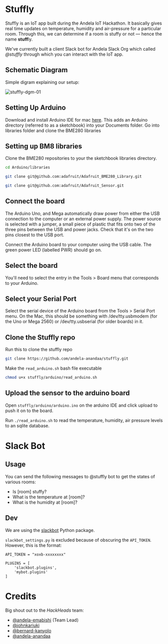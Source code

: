 # Stuffly
Stuffly is an IoT app built during the Andela IoT Hackathon. It basically gives real time updates on temperature, humidity and air-pressure for a particular room. Through this, we can determine if a room is stuffy or not &mdash; hence the name **stuff**ly.

We've currently built a client Slack bot for Andela Slack Org which called _@stuffly_ through which you can interact with the IoT app.

## Schematic Diagram

Simple digram explaining our setup:

![stuffly-dgm-01](https://cloud.githubusercontent.com/assets/13568167/17643990/5cee937c-6183-11e6-8523-45bae93f9180.png)

## Setting Up Arduino

Download and install Arduino IDE for mac [here](https://www.arduino.cc/en/Main/Software).
This adds an Arduino directory (referred to as a sketchbook) into your Documents folder.
Go into libraries folder and clone the BME280 libraries

## Setting up BM8 libraries

Clone the BME280 repositories to your the sketchbook libraries directory.

```bash
cd Arduino/libraries

git clone git@github.com:adafruit/Adafruit_BME280_Library.git

git clone git@github.com:adafruit/Adafruit_Sensor.git
```



## Connect the board

The Arduino Uno, and Mega automatically draw power from either the USB connection to the computer or an external power supply. The power source is selected with a jumper, a small piece of plastic that fits onto two of the three pins between the USB and power jacks. Check that it's on the two pins closest to the USB port.

Connect the Arduino board to your computer using the USB cable. The green power LED (labelled PWR) should go on.

## Select the board
You'll need to select the entry in the Tools > Board menu that corresponds to your Arduino.

## Select your Serial Port

Select the serial device of the Arduino board from the Tools > Serial Port menu. On the Mac, this should be something with /dev/tty.usbmodem (for the Uno or Mega 2560) or /dev/tty.usbserial (for older boards) in it.

## Clone the Stuffly repo

Run this to clone the stuffly repo

```bash
git clone https://github.com/andela-anandaa/stuffly.git
```

Make the `read_arduino.sh` bash file executable
```bash
chmod u+x stuffly/arduino/read_arduino.sh
```

## Upload the sensor to the arduino board
Open `stuffly/arduino/arduino.ino` on the arduino IDE and click upload to push it on to the board.

Run `./read_arduino.sh` to read the temperature, humidity, air pressure levels to an sqlite database.


# Slack Bot

## Usage
You can send the following messages to @stuffly bot to get the states of various rooms:

- Is [room] stuffy?
- What is the temperature at [room]?
- What is the humidity at [room]?



## Dev
We are using the [slackbot](https://github.com/lins05/slackbot) Python package.

`slackbot_settings.py` is excluded because of obscuring the `API_TOKEN`. However, this is the format:

```
API_TOKEN = "xoxb-xxxxxxxx"

PLUGINS = [
    'slackbot.plugins',
    'mybot.plugins'
]
```

# Credits
Big shout out to the _HackHeads_ team:

- [@andela-emabishi](https://github.com/andela-emabishi) (Team Lead)
- [@johnkariuki](https://github.com/johnkariuki)
- [@bernard-kanyolo](https://github.com/bernard-kanyolo)
- [@andela-anandaa](https://github.com/andela-anandaa)

